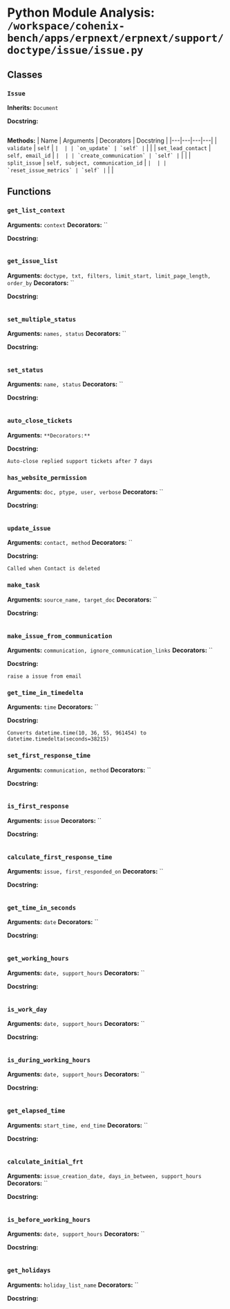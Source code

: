 # Python Module Analysis: `/workspace/cohenix-bench/apps/erpnext/erpnext/support/doctype/issue/issue.py`

## Classes

### `Issue`
**Inherits:** `Document`


**Docstring:**
```

```

**Methods:**
| Name | Arguments | Decorators | Docstring |
|---|---|---|---|
| `validate` | `self` | `` |  |
| `on_update` | `self` | `` |  |
| `set_lead_contact` | `self, email_id` | `` |  |
| `create_communication` | `self` | `` |  |
| `split_issue` | `self, subject, communication_id` | `` |  |
| `reset_issue_metrics` | `self` | `` |  |





## Functions

### `get_list_context`
**Arguments:** `context`
**Decorators:** ``

**Docstring:**
```

```
### `get_issue_list`
**Arguments:** `doctype, txt, filters, limit_start, limit_page_length, order_by`
**Decorators:** ``

**Docstring:**
```

```
### `set_multiple_status`
**Arguments:** `names, status`
**Decorators:** ``

**Docstring:**
```

```
### `set_status`
**Arguments:** `name, status`
**Decorators:** ``

**Docstring:**
```

```
### `auto_close_tickets`
**Arguments:** ``
**Decorators:** ``

**Docstring:**
```
Auto-close replied support tickets after 7 days
```
### `has_website_permission`
**Arguments:** `doc, ptype, user, verbose`
**Decorators:** ``

**Docstring:**
```

```
### `update_issue`
**Arguments:** `contact, method`
**Decorators:** ``

**Docstring:**
```
Called when Contact is deleted
```
### `make_task`
**Arguments:** `source_name, target_doc`
**Decorators:** ``

**Docstring:**
```

```
### `make_issue_from_communication`
**Arguments:** `communication, ignore_communication_links`
**Decorators:** ``

**Docstring:**
```
raise a issue from email
```
### `get_time_in_timedelta`
**Arguments:** `time`
**Decorators:** ``

**Docstring:**
```
Converts datetime.time(10, 36, 55, 961454) to datetime.timedelta(seconds=38215)
```
### `set_first_response_time`
**Arguments:** `communication, method`
**Decorators:** ``

**Docstring:**
```

```
### `is_first_response`
**Arguments:** `issue`
**Decorators:** ``

**Docstring:**
```

```
### `calculate_first_response_time`
**Arguments:** `issue, first_responded_on`
**Decorators:** ``

**Docstring:**
```

```
### `get_time_in_seconds`
**Arguments:** `date`
**Decorators:** ``

**Docstring:**
```

```
### `get_working_hours`
**Arguments:** `date, support_hours`
**Decorators:** ``

**Docstring:**
```

```
### `is_work_day`
**Arguments:** `date, support_hours`
**Decorators:** ``

**Docstring:**
```

```
### `is_during_working_hours`
**Arguments:** `date, support_hours`
**Decorators:** ``

**Docstring:**
```

```
### `get_elapsed_time`
**Arguments:** `start_time, end_time`
**Decorators:** ``

**Docstring:**
```

```
### `calculate_initial_frt`
**Arguments:** `issue_creation_date, days_in_between, support_hours`
**Decorators:** ``

**Docstring:**
```

```
### `is_before_working_hours`
**Arguments:** `date, support_hours`
**Decorators:** ``

**Docstring:**
```

```
### `get_holidays`
**Arguments:** `holiday_list_name`
**Decorators:** ``

**Docstring:**
```

```

